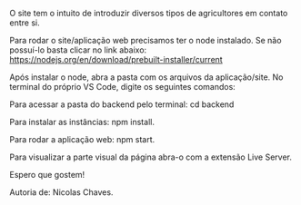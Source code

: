 O site tem o intuito de introduzir diversos tipos de agricultores em contato entre si.

Para rodar o site/aplicação web precisamos ter o node instalado. Se não possuí-lo basta clicar no link abaixo:
https://nodejs.org/en/download/prebuilt-installer/current

Após instalar o node, abra a pasta com os arquivos da aplicação/site.
No terminal do próprio VS Code, digite os seguintes comandos:

Para acessar a pasta do backend pelo terminal:
cd backend

Para instalar as instâncias: npm install.

Para rodar a aplicação web: npm start.

Para visualizar a parte visual da página abra-o com a extensão Live Server.

Espero que gostem!

Autoria de: Nicolas Chaves.

